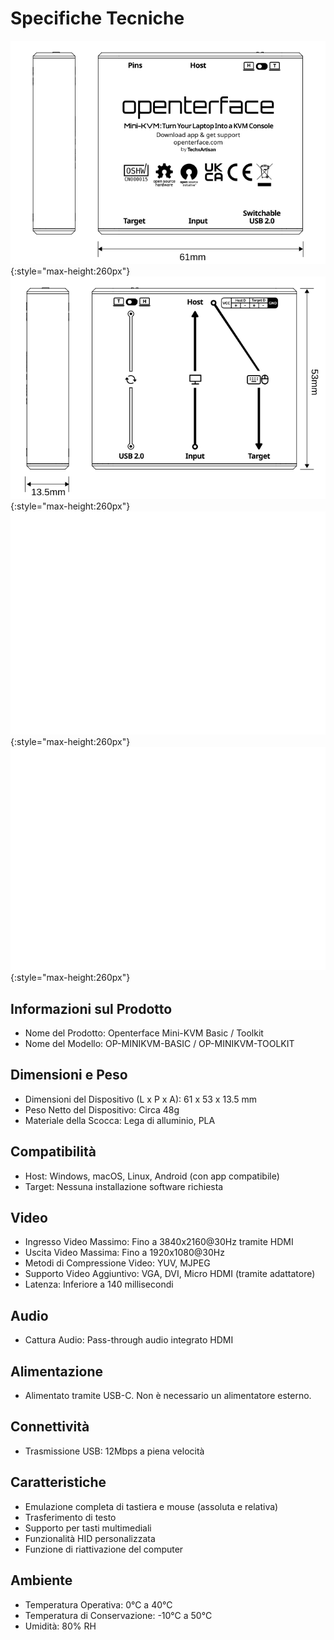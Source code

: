 # Specifiche Tecniche

![lig-front](images/product/minikvm-v1-9-front.svg#only-light){:style="max-height:260px"}
![lig-back](images/product/minikvm-v1-9-back.svg#only-light){:style="max-height:260px"}
![lig-front](images/product/minikvm-v1-9-front_1.svg#only-dark){:style="max-height:260px"}
![lig-back](images/product/minikvm-v1-9-back_1.svg#only-dark){:style="max-height:260px"}

## Informazioni sul Prodotto
- Nome del Prodotto: Openterface Mini-KVM Basic / Toolkit
- Nome del Modello: OP-MINIKVM-BASIC / OP-MINIKVM-TOOLKIT

## Dimensioni e Peso
- Dimensioni del Dispositivo (L x P x A): 61 x 53 x 13.5 mm
- Peso Netto del Dispositivo: Circa 48g
- Materiale della Scocca: Lega di alluminio, PLA

## Compatibilità
- Host: Windows, macOS, Linux, Android (con app compatibile)
- Target: Nessuna installazione software richiesta

## Video
- Ingresso Video Massimo: Fino a 3840x2160@30Hz tramite HDMI
- Uscita Video Massima: Fino a 1920x1080@30Hz
- Metodi di Compressione Video: YUV, MJPEG
- Supporto Video Aggiuntivo: VGA, DVI, Micro HDMI (tramite adattatore)
- Latenza: Inferiore a 140 millisecondi

## Audio
- Cattura Audio: Pass-through audio integrato HDMI

## Alimentazione
- Alimentato tramite USB-C. Non è necessario un alimentatore esterno.

## Connettività
- Trasmissione USB: 12Mbps a piena velocità

## Caratteristiche
- Emulazione completa di tastiera e mouse (assoluta e relativa)
- Trasferimento di testo
- Supporto per tasti multimediali
- Funzionalità HID personalizzata
- Funzione di riattivazione del computer

## Ambiente
- Temperatura Operativa: 0°C a 40°C
- Temperatura di Conservazione: -10°C a 50°C
- Umidità: 80% RH
